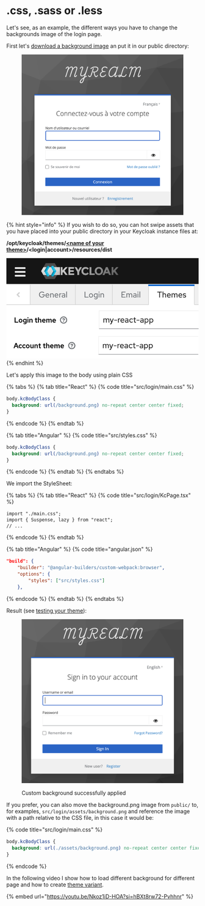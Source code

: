 # .css, .sass or .less

Let's see, as an example, the different ways you have to change the backgrounds image of the login page.

First let's [download a background image](https://coolbackgrounds.io/) an put it in our public directory:

<figure><img src="../../.gitbook/assets/image (91).png" alt=""><figcaption></figcaption></figure>

{% hint style="info" %}
If you wish to do so, you can hot swipe assets that you have placed into your public directory in your Keycloak instance files at:

**/opt/keycloak/themes/**[**\<name of your theme>**](../../in-depth-configuration/configuration-options/themename.md)**/\<login|account>/resources/dist**

<img src="../../.gitbook/assets/image (94).png" alt="" data-size="original">
{% endhint %}

Let's apply this image to the body using plain CSS

{% tabs %}
{% tab title="React" %}
{% code title="src/login/main.css" %}
```css
body.kcBodyClass {
  background: url(/background.png) no-repeat center center fixed;
}
```
{% endcode %}
{% endtab %}

{% tab title="Angular" %}
{% code title="src/styles.css" %}
```css
body.kcBodyClass {
  background: url(/background.png) no-repeat center center fixed;
}
```
{% endcode %}
{% endtab %}
{% endtabs %}

We import the StyleSheet:

{% tabs %}
{% tab title="React" %}
{% code title="src/login/KcPage.tsx" %}
```tsx
import "./main.css";
import { Suspense, lazy } from "react";
// ...
```
{% endcode %}
{% endtab %}

{% tab title="Angular" %}
{% code title="angular.json" %}
```json
"build": {
    "builder": "@angular-builders/custom-webpack:browser",
    "options": {
        "styles": ["src/styles.css"]
    },
```
{% endcode %}
{% endtab %}
{% endtabs %}



Result (see [testing your theme](../../basics/testing-your-theme/)):

<figure><img src="../../.gitbook/assets/image (92).png" alt=""><figcaption><p>Custom background successfully applied</p></figcaption></figure>

If you prefer, you can also move the background.png image from `public/` to, for examples, `src/login/assets/background.png` and reference the image with a path relative to the CSS file, in this case it would be:

{% code title="src/login/main.css" %}
```css
body.kcBodyClass {
  background: url(./assets/background.png) no-repeat center center fixed;
}
```
{% endcode %}

In the following video I show how to load different background for different page and how to create [theme variant](../../in-depth-configuration/theme-variants.md).

{% embed url="https://youtu.be/Nkoz1iD-HOA?si=hBXt8rw72-Pvhhnr" %}
